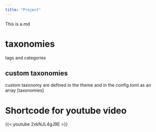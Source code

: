 ```yaml
---
title: "Project"
---
```


This is a.md

# taxonomies

tags and categories

## custom taxonomies

custom taxonomy are defined in the theme and in
the config.toml as an array [taxonomies]

# Shortcode for youtube video

{{< youtube 2xkNJL4gJ9E >}}




